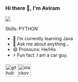 ### Hi there 👋, I'm Aviram
![](https://media3.giphy.com/media/26tn33aiTi1jkl6H6/giphy.gif?cid=790b76119318393cec26899a711625217d1ab0142203b7ca&rid=giphy.gif&ct=g)


Skills: PYTHON

- 🌱 I’m currently learning Java
- 💬 Ask me about anything...
- 😄 Pronouns: He/His
- ⚡ Fun fact: I am a car guy.


[<img src='https://cdn.jsdelivr.net/npm/simple-icons@3.0.1/icons/github.svg' alt='github' height='40'>](https://github.com/Avir4m)[<img src='https://cdn.jsdelivr.net/npm/simple-icons@3.0.1/icons/stackoverflow.svg' alt='stackoverflow' height='40'>](https://stackoverflow.com/users/16779012/aviram?tab=profile)  

